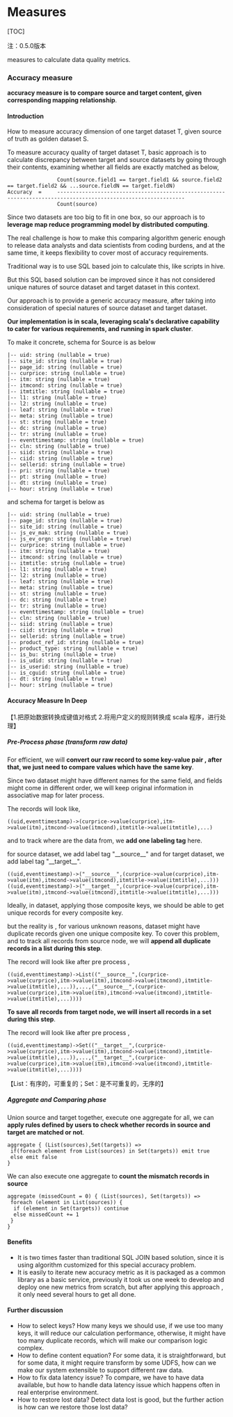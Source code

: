 # Measures

[TOC]

注：0.5.0版本

measures to calculate data quality metrics.

### Accuracy measure

**accuracy measure is to compare source and target content, given corresponding mapping relationship**.

#### Introduction

How to measure accuracy dimension of one target dataset T, given source of truth as golden dataset S.

To measure accuracy quality of target dataset T, basic approach is to calculate discrepancy between target and source datasets by going through their contents,
examining whether all fields are exactly matched as below,

```
                Count(source.field1 == target.field1 && source.field2 == target.field2 && ...source.fieldN == target.fieldN)
Accuracy  =     ---------------------------------------------------------------------------------------------------------------
                Count(source)

```

Since two datasets are too big to fit in one box, so our approach is to **leverage map reduce programming model by distributed computing**.

The real challenge is how to make this comparing algorithm generic enough to release data analysts and data scientists from coding burdens, and at the same time, it keeps flexibility to cover most of accuracy requirements.

Traditional way is to use SQL based join to calculate this, like scripts in hive.

But this SQL based solution can be improved since it has not considered unique natures of source dataset and target dataset in this context.

Our approach is to provide a generic accuracy measure, after taking into consideration of special natures of source dataset and target dataset.

**Our implementation is in scala, leveraging scala's declarative capability to cater for various requirements, and running in spark cluster**.

To make it concrete, schema for Source is as below

```
|-- uid: string (nullable = true)
|-- site_id: string (nullable = true)
|-- page_id: string (nullable = true)
|-- curprice: string (nullable = true)
|-- itm: string (nullable = true)
|-- itmcond: string (nullable = true)
|-- itmtitle: string (nullable = true)
|-- l1: string (nullable = true)
|-- l2: string (nullable = true)
|-- leaf: string (nullable = true)
|-- meta: string (nullable = true)
|-- st: string (nullable = true)
|-- dc: string (nullable = true)
|-- tr: string (nullable = true)
|-- eventtimestamp: string (nullable = true)
|-- cln: string (nullable = true)
|-- siid: string (nullable = true)
|-- ciid: string (nullable = true)
|-- sellerid: string (nullable = true)
|-- pri: string (nullable = true)
|-- pt: string (nullable = true)
|-- dt: string (nullable = true)
|-- hour: string (nullable = true)
```

and schema for target is below as

```
|-- uid: string (nullable = true)
|-- page_id: string (nullable = true)
|-- site_id: string (nullable = true)
|-- js_ev_mak: string (nullable = true)
|-- js_ev_orgn: string (nullable = true)
|-- curprice: string (nullable = true)
|-- itm: string (nullable = true)
|-- itmcond: string (nullable = true)
|-- itmtitle: string (nullable = true)
|-- l1: string (nullable = true)
|-- l2: string (nullable = true)
|-- leaf: string (nullable = true)
|-- meta: string (nullable = true)
|-- st: string (nullable = true)
|-- dc: string (nullable = true)
|-- tr: string (nullable = true)
|-- eventtimestamp: string (nullable = true)
|-- cln: string (nullable = true)
|-- siid: string (nullable = true)
|-- ciid: string (nullable = true)
|-- sellerid: string (nullable = true)
|-- product_ref_id: string (nullable = true)
|-- product_type: string (nullable = true)
|-- is_bu: string (nullable = true)
|-- is_udid: string (nullable = true)
|-- is_userid: string (nullable = true)
|-- is_cguid: string (nullable = true)
|-- dt: string (nullable = true)
|-- hour: string (nullable = true)
```


#### Accuracy Measure In Deep

【1.把原始数据转换成键值对格式 2.将用户定义的规则转换成 scala 程序，进行处理】

##### Pre-Process phase (transform raw data)

For efficient, we will **convert our raw record to some key-value pair , after that, we just need to compare values which have the same key**.

Since two dataset might have different names for the same field, and fields might come in different order, we will keep original information in associative map for later process.

The records will look like,

```
((uid,eventtimestamp)->(curprice->value(curprice),itm->value(itm),itmcond->value(itmcond),itmtitle->value(itmtitle),...)
```

and to track where are the data from, we **add one labeling tag** here.

for source dataset, we add label tag "\_\_source\_\_" and for target dataset, we add label tag "\_\_target\_\_".

```
((uid,eventtimestamp)->("__source__",(curprice->value(curprice),itm->value(itm),itmcond->value(itmcond),itmtitle->value(itmtitle),...)))
((uid,eventtimestamp)->("__target__",(curprice->value(curprice),itm->value(itm),itmcond->value(itmcond),itmtitle->value(itmtitle),...)))
```

Ideally, in dataset, applying those composite keys, we should be able to get unique records for every composite key.

but the reality is , for various unknown reasons, dataset might have duplicate records given one unique composite key.
To cover this problem, and to track all records from source node, we will **append all duplicate records in a list during this step**.

The record will look like after pre process ,

```
((uid,eventtimestamp)->List(("__source__",(curprice->value(curprice),itm->value(itm),itmcond->value(itmcond),itmtitle->value(itmtitle),...)),...,("__source__",(curprice->value(curprice),itm->value(itm),itmcond->value(itmcond),itmtitle->value(itmtitle),...))))
```

**To save all records from target node, we will insert all records in a set during this step**.

The record will look like after pre process ,

```
((uid,eventtimestamp)->Set(("__target__",(curprice->value(curprice),itm->value(itm),itmcond->value(itmcond),itmtitle->value(itmtitle),...)),...,("__target__",(curprice->value(curprice),itm->value(itm),itmcond->value(itmcond),itmtitle->value(itmtitle),...))))
```

【List：有序的，可重复的；Set：是不可重复的，无序的】

##### Aggregate and Comparing phase

Union source and target together, execute one aggregate for all, we can **apply rules defined by users to check whether records in source and target are matched or not**.

```
aggregate { (List(sources),Set(targets)) =>
 if(foreach element from List(sources) in Set(targets)) emit true
 else emit false
}
```

We can also execute one aggregate to **count the mismatch records in source**

```
aggregate (missedCount = 0) { (List(sources), Set(targets)) =>
 foreach (element in List(sources)) {
  if (element in Set(targets)) continue
  else missedCount += 1
 }
}
```

#### Benefits

 + It is two times faster than traditional SQL JOIN based solution, since it is using algorithm customized for this special accuracy problem.
 + It is easily to iterate new accuracy metric as it is packaged as a common library as a basic service, previously it took us one week to develop and deploy one new metrics from scratch, but after applying this approach , it only need several hours to get all done.




#### Further discussion

 + How to select keys?
	How many keys we should use, if we use too many keys, it will reduce our calculation performance, otherwise, it might have too many duplicate records, which will make our comparison logic complex.
 + How to define content equation?
	For some data, it is straightforward, but for some data, it might require transform by some UDFS, how can we make our system extensible to support different raw data.
 + How to fix data latency issue?
	To compare, we have to have data available, but how to handle data latency issue which happens often in real enterprise environment.
 + How to restore lost data?
	Detect data lost is good, but the further action is how can we restore those lost data?
